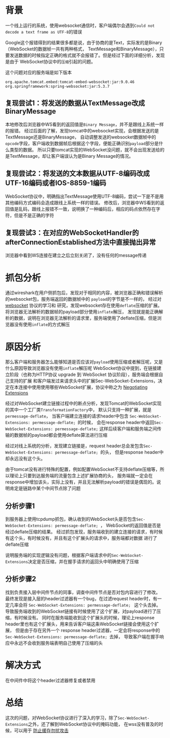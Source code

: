 # 背景
一个线上运行的系统，使用websocket通信时，客户端偶尔会遇到`Could not decode a text frame as UTF-8`的错误

Google这个报错得到的结果很多都是说，由于协商的是Text，实际发的是Binary（WebSocket的数据帧一共有两种格式，
TextMessage和BinaryMessage），只要发送数据的时候指定正确的格式就不会报错了。但是经过下面的详细分析，发现是由于
WebSocket协议中的`压缩`引起的问题。

这个问题对应的服务端是如下版本
```text
org.apache.tomcat.embed:tomcat-embed-websocket:jar:9.0.46
org.springframework:spring-websocket:jar:5.3.7
```

## 复现尝试1：将发送的数据从TextMessage改成BinaryMessage
本地修改后浏览器中WS看到的返回值是`Binary Message`，并不是跟线上系统一样的报错。
经过后面的了解，发现tomcat中的websocket实现，会根据发送的是TextMessage还是BinaryMessage，
自动调整发送的websocket数据帧中的`opcode`字段，客户端收到数据帧后根据这个字段，便能正确识别`payload`部分是什么类型的数据。
所以只要tomcat实现的WebSocket没问题，就不会出现发送给的是TextMessage，却让客户端误认为是Binary Message的情况。

## 复现尝试2：将发送的文本数据从UTF-8编码改成UTF-16编码或者IOS-8859-1编码
WebSocket协议中，明确指出TextMessage使用UTF-8编码，尝试一下是不是用其他编码方式编码会造成跟线上系统一样的错误。
修改后，浏览器中WS看到的返回值是乱码，跟线上报错不一致，说明换了一种编码后，相应的码点依然存在字符，但是不是正确的字符

## 复现尝试3：在对应的WebSocketHandler的afterConnectionEstablished方法中直接抛出异常
浏览器中看到WS连接在建立之后立刻关闭了，没有任何的message传递

# 抓包分析
通过wireshark在用户侧抓包后，发现对于相同的内容，被浏览器正确和错误解析的websocket包，服务端返回的数据帧中的
`payload`的字节是不一样的， 经过对 [websocket](https://datatracker.ietf.org/doc/html/rfc6455) 协议的学习和
研究，发现websocket存在使用`deflate`压缩的扩展。将浏览器无法解析的数据帧的payload部分使用`inflate`解压，
发现就是能正确解析的数据，说明在浏览器无法解析的请求里，服务端使用了deflate压缩，但是浏览器没有使用`inflate`的方式解压

# 原因分析
那么客户端和服务器怎么能够知道是否应该对`payload`使用压缩或者解压呢，又是什么原因导致浏览器没有使用`inflate`解压呢
WebSocket协议中提到，在链接建立阶段（也称为HTTP协议 upgrade 到 WebSocket 协议阶段），服务端会根据自己支持的扩展
和客户端发过来请求头中的扩展Sec-WebSocket-Extensions，决定在本连接中使用使用哪些WebSocket扩展，协议中称之为 
[Negotiating Extensions](https://datatracker.ietf.org/doc/html/rfc6455#section-9.1)

经过对WebSocket建立链接过程中的断点分析，发现Tomcat的WebSocket实现的其中一个工厂类`TransformationFactory`中，
默认只支持一种扩展，就是`permessage-deflate`， 当客户端建立连接的请求header中包含
`Sec-WebSocket-Extensions: permessage-deflate; `的时候，
会在response header中返回`Sec-WebSocket-Extensions: permessage-deflate;`
这样后续客户端和服务端之间传输的数据帧的payload都会使用deflate算法进行压缩

经过对线上系统的分析，发现建立链接是，request header总会发包含`Sec-WebSocket-Extensions: permessage-deflate; `的头，
但是response header中却永远没有这个头。

由于tomcat没有进行特殊的配置，例如配置WebSocket不支持deflate压缩等，所以理论上只要到达服务端的流量包含上述扩展协商的头，
服务端就一定会在response中增加该头，实际上没有，并且无法解析payload的错误是偶现的。说明肯定是链路中某个中间节点除了问题

## 分析步骤1
到服务器上使用tcpdump抓包，确认收到的WebSocket头是否包含`Sec-WebSocket-Extensions: permessage-deflate; `，
WebSocket的返回值是否是经过deflate压缩的结果。
经过抓包发现，服务端收到的建立连接的请求，有时候有这个头，有时候没有，并且有这个扩展头的请求中，服务端都对数据
进行了deflate压缩

说明服务端的实现逻辑没有问题，根据客户端请求中的`Sec-WebSocket-Extensions`决定是否压缩，并在握手请求的返回头中明确使用了压缩

## 分析步骤2
找到负责接入层中间件节点的同事，调查中间件节点是否对包内容进行了修改。
最终发现是接入层的header过滤器有一个bug，在过滤request header时，有一定几率会将 `Sec-WebSocket-Extensions: permessage-deflate; `
这个头去掉。导致服务端收到的WebSocket链接有时候使用了这个扩展，对payload进行了压缩，有时候没有。
同时在服务端能收到这个扩展头的时候，理论上response header里也有这个扩展头，用来告诉客户端这条WebSocket链接会使用这个扩展，
但是由于存在另外一个 response header过滤器，一定会将response中的`Sec-WebSocket-Extensions: permessage-deflate; `去掉，
导致客户端在握手响应中永远不会收到服务端表明自己使用了压缩的头

# 解决方式
在中间件中将这个header过滤器修复或者禁用

# 总结

这次的问题，对WebSocket协议进行了深入的学习，除了`Sec-WebSocket-Extensions`之外，还了解到WebSocket协议中的掩码功能，
在wss没有普及的时候，可以用于 [防止缓存勿扰攻击](https://www.infoq.cn/article/deep-in-websocket-protocol/)

